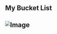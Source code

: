 ## My Bucket List ##
## ![Image](https://github.com/user-attachments/assets/edd20525-c6b8-4829-b879-bcfbc0bd1224)[](url)
